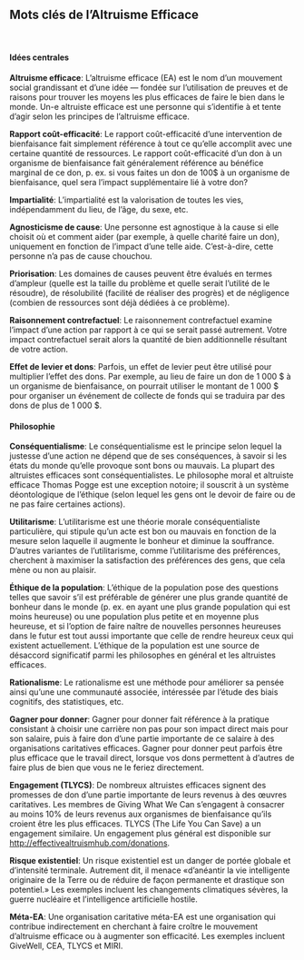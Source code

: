 ## Mots clés de l’Altruisme Efficace
<br>


#### Idées centrales

**Altruisme efficace**: L’altruisme efficace (EA) est le nom d’un mouvement social grandissant et d’une idée — fondée sur l’utilisation de preuves et de raisons pour trouver les moyens les plus efficaces de faire le bien dans le monde. Un-e altruiste efficace est une personne qui s’identifie à et tente d’agir selon les principes de l’altruisme efficace.

**Rapport coût-efficacité**: Le rapport coût-efficacité d’une intervention de bienfaisance fait simplement référence à tout ce qu’elle accomplit avec une certaine quantité de ressources. Le rapport coût-efficacité d’un don à un organisme de bienfaisance fait généralement référence au bénéfice marginal de ce don, p. ex. si vous faites un don de 100$ à un organisme de bienfaisance, quel sera l’impact supplémentaire lié à votre don?

**Impartialité**: L’impartialité est la valorisation de toutes les vies, indépendamment du lieu, de l’âge, du sexe, etc.

**Agnosticisme de cause**: Une personne est agnostique à la cause si elle choisit où et comment aider (par exemple, à quelle charité faire un don), uniquement en fonction de l’impact d’une telle aide. C’est-à-dire, cette personne n’a pas de cause chouchou.

**Priorisation**: Les domaines de causes peuvent être évalués en termes d’ampleur (quelle est la taille du problème et quelle serait l’utilité de le résoudre), de résolubilité (facilité de réaliser des progrès) et de négligence (combien de ressources sont déjà dédiées à ce problème).

**Raisonnement contrefactuel**: Le raisonnement contrefactuel examine l’impact d’une action par rapport à ce qui se serait passé autrement. Votre impact contrefactuel serait alors la quantité de bien additionnelle résultant de votre action.

**Effet de levier et dons**: Parfois, un effet de levier peut être utilisé pour multiplier l’effet des dons. Par exemple, au lieu de faire un don de 1 000 $ à un organisme de bienfaisance, on pourrait utiliser le montant de 1 000 $ pour organiser un événement de collecte de fonds qui se traduira par des dons de plus de 1 000 $.



#### Philosophie

**Conséquentialisme**: Le conséquentialisme est le principe selon lequel la justesse d’une action ne dépend que de ses conséquences, à savoir si les états du monde qu’elle provoque sont bons ou mauvais. La plupart des altruistes efficaces sont conséquentialistes. Le philosophe moral et altruiste efficace Thomas Pogge est une exception notoire; il souscrit à un système déontologique de l’éthique (selon lequel les gens ont le devoir de faire ou de ne pas faire certaines actions).

**Utilitarisme**: L’utilitarisme est une théorie morale conséquentialiste particulière, qui stipule qu’un acte est bon ou mauvais en fonction de la mesure selon laquelle il augmente le bonheur et diminue la souffrance. D’autres variantes de l’utilitarisme, comme l’utilitarisme des préférences, cherchent à maximiser la satisfaction des préférences des gens, que cela mène ou non au plaisir.

**Éthique de la population**: L’éthique de la population pose des questions telles que savoir s’il est préférable de générer une plus grande quantité de bonheur dans le monde (p. ex. en ayant une plus grande population qui est moins heureuse) ou une population plus petite et en moyenne plus heureuse, et si l’option de faire naître de nouvelles personnes heureuses dans le futur est tout aussi importante que celle de rendre heureux ceux qui existent actuellement. L’éthique de la population est une source de désaccord significatif parmi les philosophes en général et les altruistes efficaces.

**Rationalisme**: Le rationalisme est une méthode pour améliorer sa pensée ainsi qu’une une communauté associée, intéressée par l’étude des biais cognitifs, des statistiques, etc.

**Gagner pour donner**: Gagner pour donner fait référence à la pratique consistant à choisir une carrière non pas pour son impact direct mais pour son salaire, puis à faire don d’une partie importante de ce salaire à des organisations caritatives efficaces. Gagner pour donner peut parfois être plus efficace que le travail direct, lorsque vos dons permettent à d’autres de faire plus de bien que vous ne le feriez directement.

**Engagement (TLYCS)**: De nombreux altruistes efficaces signent des promesses de don d’une partie importante de leurs revenus à des œuvres caritatives. Les membres de Giving What We Can s’engagent à consacrer au moins 10% de leurs revenus aux organismes de bienfaisance qu’ils croient être les plus efficaces. TLYCS (The Life You Can Save) a un engagement similaire. Un engagement plus général est disponible sur http://effectivealtruismhub.com/donations.

**Risque existentiel**: Un risque existentiel est un danger de portée globale et d’intensité terminale. Autrement dit, il menace «d’anéantir la vie intelligente originaire de la Terre ou de réduire de façon permanente et drastique son potentiel.» Les exemples incluent les changements climatiques sévères, la guerre nucléaire et l’intelligence artificielle hostile.

**Méta-EA**: Une organisation caritative méta-EA est une organisation qui contribue indirectement en cherchant à faire croître le mouvement d’altruisme efficace ou à augmenter son efficacité. Les exemples incluent GiveWell, CEA, TLYCS et MIRI.
